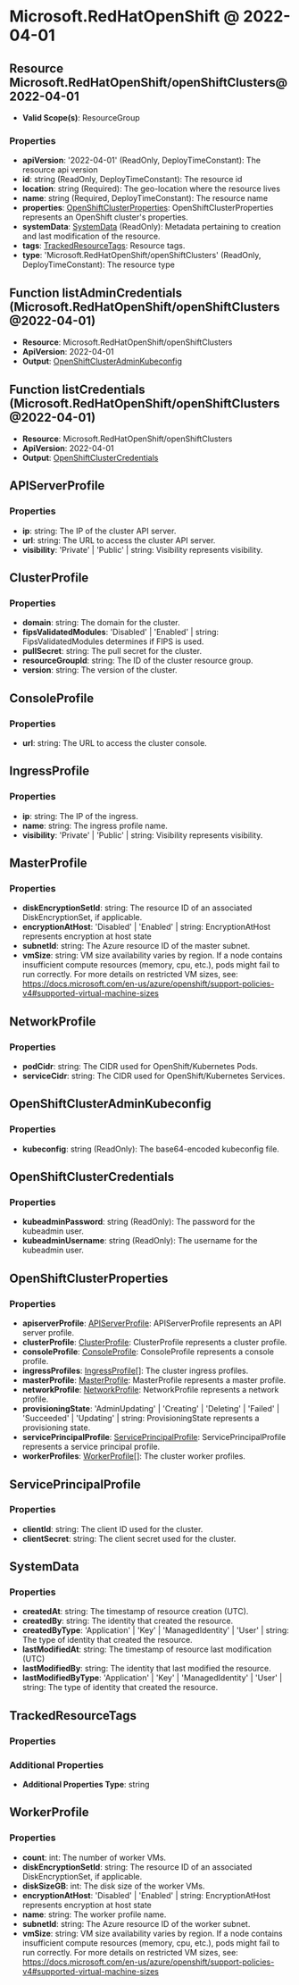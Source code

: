# Microsoft.RedHatOpenShift @ 2022-04-01

## Resource Microsoft.RedHatOpenShift/openShiftClusters@2022-04-01
* **Valid Scope(s)**: ResourceGroup
### Properties
* **apiVersion**: '2022-04-01' (ReadOnly, DeployTimeConstant): The resource api version
* **id**: string (ReadOnly, DeployTimeConstant): The resource id
* **location**: string (Required): The geo-location where the resource lives
* **name**: string (Required, DeployTimeConstant): The resource name
* **properties**: [OpenShiftClusterProperties](#openshiftclusterproperties): OpenShiftClusterProperties represents an OpenShift cluster's properties.
* **systemData**: [SystemData](#systemdata) (ReadOnly): Metadata pertaining to creation and last modification of the resource.
* **tags**: [TrackedResourceTags](#trackedresourcetags): Resource tags.
* **type**: 'Microsoft.RedHatOpenShift/openShiftClusters' (ReadOnly, DeployTimeConstant): The resource type

## Function listAdminCredentials (Microsoft.RedHatOpenShift/openShiftClusters@2022-04-01)
* **Resource**: Microsoft.RedHatOpenShift/openShiftClusters
* **ApiVersion**: 2022-04-01
* **Output**: [OpenShiftClusterAdminKubeconfig](#openshiftclusteradminkubeconfig)

## Function listCredentials (Microsoft.RedHatOpenShift/openShiftClusters@2022-04-01)
* **Resource**: Microsoft.RedHatOpenShift/openShiftClusters
* **ApiVersion**: 2022-04-01
* **Output**: [OpenShiftClusterCredentials](#openshiftclustercredentials)

## APIServerProfile
### Properties
* **ip**: string: The IP of the cluster API server.
* **url**: string: The URL to access the cluster API server.
* **visibility**: 'Private' | 'Public' | string: Visibility represents visibility.

## ClusterProfile
### Properties
* **domain**: string: The domain for the cluster.
* **fipsValidatedModules**: 'Disabled' | 'Enabled' | string: FipsValidatedModules determines if FIPS is used.
* **pullSecret**: string: The pull secret for the cluster.
* **resourceGroupId**: string: The ID of the cluster resource group.
* **version**: string: The version of the cluster.

## ConsoleProfile
### Properties
* **url**: string: The URL to access the cluster console.

## IngressProfile
### Properties
* **ip**: string: The IP of the ingress.
* **name**: string: The ingress profile name.
* **visibility**: 'Private' | 'Public' | string: Visibility represents visibility.

## MasterProfile
### Properties
* **diskEncryptionSetId**: string: The resource ID of an associated DiskEncryptionSet, if applicable.
* **encryptionAtHost**: 'Disabled' | 'Enabled' | string: EncryptionAtHost represents encryption at host state
* **subnetId**: string: The Azure resource ID of the master subnet.
* **vmSize**: string: VM size availability varies by region.
If a node contains insufficient compute resources (memory, cpu, etc.), pods might fail to run correctly.
For more details on restricted VM sizes, see: https://docs.microsoft.com/en-us/azure/openshift/support-policies-v4#supported-virtual-machine-sizes

## NetworkProfile
### Properties
* **podCidr**: string: The CIDR used for OpenShift/Kubernetes Pods.
* **serviceCidr**: string: The CIDR used for OpenShift/Kubernetes Services.

## OpenShiftClusterAdminKubeconfig
### Properties
* **kubeconfig**: string (ReadOnly): The base64-encoded kubeconfig file.

## OpenShiftClusterCredentials
### Properties
* **kubeadminPassword**: string (ReadOnly): The password for the kubeadmin user.
* **kubeadminUsername**: string (ReadOnly): The username for the kubeadmin user.

## OpenShiftClusterProperties
### Properties
* **apiserverProfile**: [APIServerProfile](#apiserverprofile): APIServerProfile represents an API server profile.
* **clusterProfile**: [ClusterProfile](#clusterprofile): ClusterProfile represents a cluster profile.
* **consoleProfile**: [ConsoleProfile](#consoleprofile): ConsoleProfile represents a console profile.
* **ingressProfiles**: [IngressProfile](#ingressprofile)[]: The cluster ingress profiles.
* **masterProfile**: [MasterProfile](#masterprofile): MasterProfile represents a master profile.
* **networkProfile**: [NetworkProfile](#networkprofile): NetworkProfile represents a network profile.
* **provisioningState**: 'AdminUpdating' | 'Creating' | 'Deleting' | 'Failed' | 'Succeeded' | 'Updating' | string: ProvisioningState represents a provisioning state.
* **servicePrincipalProfile**: [ServicePrincipalProfile](#serviceprincipalprofile): ServicePrincipalProfile represents a service principal profile.
* **workerProfiles**: [WorkerProfile](#workerprofile)[]: The cluster worker profiles.

## ServicePrincipalProfile
### Properties
* **clientId**: string: The client ID used for the cluster.
* **clientSecret**: string: The client secret used for the cluster.

## SystemData
### Properties
* **createdAt**: string: The timestamp of resource creation (UTC).
* **createdBy**: string: The identity that created the resource.
* **createdByType**: 'Application' | 'Key' | 'ManagedIdentity' | 'User' | string: The type of identity that created the resource.
* **lastModifiedAt**: string: The timestamp of resource last modification (UTC)
* **lastModifiedBy**: string: The identity that last modified the resource.
* **lastModifiedByType**: 'Application' | 'Key' | 'ManagedIdentity' | 'User' | string: The type of identity that created the resource.

## TrackedResourceTags
### Properties
### Additional Properties
* **Additional Properties Type**: string

## WorkerProfile
### Properties
* **count**: int: The number of worker VMs.
* **diskEncryptionSetId**: string: The resource ID of an associated DiskEncryptionSet, if applicable.
* **diskSizeGB**: int: The disk size of the worker VMs.
* **encryptionAtHost**: 'Disabled' | 'Enabled' | string: EncryptionAtHost represents encryption at host state
* **name**: string: The worker profile name.
* **subnetId**: string: The Azure resource ID of the worker subnet.
* **vmSize**: string: VM size availability varies by region.
If a node contains insufficient compute resources (memory, cpu, etc.), pods might fail to run correctly.
For more details on restricted VM sizes, see: https://docs.microsoft.com/en-us/azure/openshift/support-policies-v4#supported-virtual-machine-sizes

